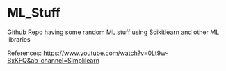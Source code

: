 # ML_Stuff
Github Repo having some random ML stuff using Scikitlearn and other ML libraries


References: https://www.youtube.com/watch?v=0Lt9w-BxKFQ&ab_channel=Simplilearn
